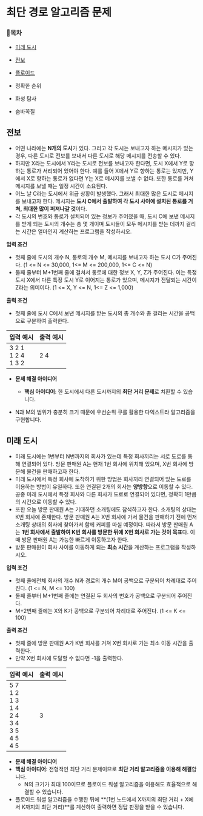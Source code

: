 # 최단 경로 알고리즘 문제 

### 📝목차

- [미래 도시](미래-도시)

- [전보](#전보)

- [플로이드](#https://www.acmicpc.net/problem/11404)

- 정확한 순위

- 화성 탐사

- 숨바꼭질

  

 ## 전보

- 어떤 나라에는 **N개의 도시**가 있다. 그리고 각 도시는 보내고자 하는 메시지가 있는 경우, 다른 도시로 전보를 보내서 다른 도시로 해당 메시지를 전송할 수 있다.
- 하지만 X라는 도시에서 Y라는 도시로 전보를 보내고자 한다면, 도시 X에서 Y로 향하는 통로가 서리되어 있어야 한다. 예를 들어 X에서 Y로 향하는 통로는 있지만, Y에서 X로 향하는 통로가 없다면 Y는 X로 메시지를 보낼 수 없다. 또한 통로를 거쳐 메시지를 보낼 때는 일정 시간이 소요된다.
- 어느 날 C라는 도시에서 위급 상황이 발생했다. 그래서 최대한 많은 도시로 메시지를 보내고자 한다. 메시지는 **도시 C에서 출발하여 각 도시 사이에 설치된 통로를 거쳐, 최대한 많이 퍼져나갈 것**이다.
- 각 도시의 번호와 통로가 설치되어 있는 정보가 주어졌을 때, 도시 C에 보낸 메시지를 받게 되는 도시의 개수는 총 몇 개이며 도시들이 모두 메시지를 받는 데까지 걸리는 시간은 얼마인지 계산하는 프로그램을 작성하시오.

**입력 조건**

- 첫째 줄에 도시의 개수 N, 통로의 개수 M, 메시지를 보내고자 하는 도시 C가 주어진다.
  (1 <= N <= 30,000, 1<= M <= 200,000, 1<= C <= N)
- 둘째 줄부터 M+1번째 줄에 걸쳐서 통로에 대한 정보 X, Y, Z가 주어진다. 이는 특정 도시 X에서 다른 특정 도시 Y로 이어지는 통로가 있으며, 메시지가 전달되는 시간이 Z라는 의미이다.
  (1 <= X, Y <= N, 1<= Z <= 1,000)

**출력 조건**

- 첫째 줄에 도시 C에서 보낸 메시지를 받는 도시의 총 개수와 총 걸리는 시간을 공백으로 구분하여 출력한다.

| 입력 예시                   | 출력 예시 |
| --------------------------- | --------- |
| 3 2 1<br />1 2 4<br />1 3 2 | 2 4       |

- **문제 해결 아이디어**

  - **핵심 아이디어**: 한 도시에서 다른 도시까지의 **최단 거리 문제**로 치환할 수 있습니다.
- N과 M의 범위가 충분히 크기 때문에 우선순위 큐를 활용한 다익스트라 알고리즘을 구현합니다.

## 미래 도시

- 미래 도시에는 1번부터 N번까지의 회사가 있는데 특정 회사끼리는 서로 도로를 통해 연결되어 있다. 방문 판매원 A는 현재 1번 회사에 위치해 있으며, X번 회사에 방문해 물건을 판매하고자 한다.
- 미래 도시에서 특정 회사에 도착하기 위한 방법은 회사끼리 연결되어 있는 도로를 이용하는 방법이 유일하다. 또한 연결된 2개의 회사는 **양방향**으로 이동할 수 있다. 공중 미래 도시에서 특정 회사와 다른 회사가 도로로 연결되어 있다면, 정확히 1만큼의 시간으로 이동할 수 있다.
- 또한 오늘 방문 판매원 A는 기대하던 소개팅에도 참석하고자 한다. 소개팅의 상대는 K번 회사에 존재한다. 방문 판매원 A는 X번 회사에 가서 물건을 판매하기 전에 먼저 소개팅 상대의 회사에 찾아가서 함께 커피를 마실 예정이다. 따라서 방문 판매원 A는 **1번 회사에서 출발하여 K번 회사를 방문한 뒤에 X번 회사로 가는 것이 목표**다. 이때 방문 판매원 A는 가능한 빠르게 이동하고자 한다.
- 방문 판매원이 회사 사이를 이동하게 되는 **최소 시간**을 계산하는 프로그램을 작성하시오.

**입력 조건**

- 첫째 줄에전체 회사의 개수 N과 경로의 개수 M이 공백으로 구분되어 차례대로 주어진다.
  (1 <= N, M <= 100)
- 둘째 줄부터 M+1번째 줄에는 연결된 두 회사의 번호가 공백으로 구분되어 주어진다.
- M+2번째 줄에는 X와 K가 공백으로 구분되어 차례대로 주어진다.  (1 <= K <= 100)

**출력 조건**

- 첫째 줄에 방문 판매원 A가 K번 회사를 거쳐 X번 회사로 가는 최소 이동 시간을 출력한다.
- 만약 X번 회사에 도달할 수 없다면 -1을 출력한다.

| 입력 예시                                                    | 출력 예시 |
| ------------------------------------------------------------ | --------- |
| 5 7 <br />1 2<br />1 3<br />1 4<br />2 4<br />3 4<br />3 5<br />4 5<br />4 5 | 3         |

- **문제 해결 아이디어**
- **핵심 아이디어**: 전형적인 최단 거리 문제이므로 **최단 거리 알고리즘을 이용해 해결**합니다.
  - N의 크기가 최대 100이므로 플로이드 워셜 알고리즘을 이용해도 효율적으로 해결할 수 있습니다.
- 플로이드 워셜 알고리즘을 수행한 뒤에 **(1번 노드에서 X까지의 최단 거리  + X에서 K까지의 최단 거리)**를 계산하여 출력하면 정답 판정을 받을 수 있습니다.

